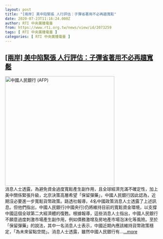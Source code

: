 ```yaml
---
layout: post
title: "[兩岸] 美中陷緊張 人行評估：子彈省著用不必再趨寬鬆"
date: 2020-07-23T11:16:24.000Z
author: RTI 中央廣播電臺
from: https://www.rti.org.tw/news/view/id/2073259
tags: [ RTI 中央廣播電臺 ]
categories: [ RTI 中央廣播電臺 ]
---
```

<!--1595502984000-->
[[兩岸] 美中陷緊張 人行評估：子彈省著用不必再趨寬鬆](https://www.rti.org.tw/news/view/id/2073259)
------

<div>
<img src="https://static.rti.org.tw/assets/thumbnails/2018/04/08/152318037611118.jpg" width="360" alt="中國人民銀行 (AFP)" title="中國人民銀行 (AFP)"><br>消息人士透露，為避免資金過度寬鬆產生副作用，且全球經濟充滿不確定性，加上美中關係緊張升級，北京決策高層希望「保留彈藥」，中國人民銀行因此認為，近期沒必要進一步寬鬆貨幣政策。路透社報導，4名中國政策消息人士透露了上述訊息。但他們指出，中國人民銀行(中國央行)仍將維持目前的寬鬆資金環境，以支撐中國這個全球第二大經濟體的復甦。根據報導，這些消息人士指出，中國人民銀行不願意過度刺激市場產生副作用，例如債務激增及房地產市場泡沫化等風險。至於「保留彈藥」的說法，其中一名消息人士表示，中國近期內應該維持貨幣政策穩定，「為未來留點空間」。消息人士透露，雖然中國人民銀行有...<a target="_blank" href="https://www.rti.org.tw/news/view/id/2073259">...more</a>
</div>
